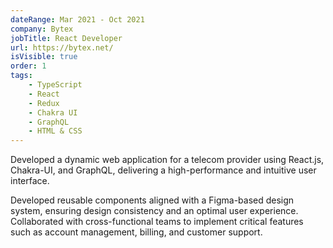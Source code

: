 ```yaml
---
dateRange: Mar 2021 - Oct 2021
company: Bytex
jobTitle: React Developer
url: https://bytex.net/
isVisible: true
order: 1
tags:
    - TypeScript
    - React
    - Redux
    - Chakra UI
    - GraphQL
    - HTML & CSS
---
```


Developed a dynamic web application for a telecom provider using React.js, Chakra-UI, and GraphQL, delivering a high-performance and intuitive user interface.

Developed reusable components aligned with a Figma-based design system, ensuring design consistency and an optimal user experience. Collaborated with cross-functional teams to implement critical features such as account management, billing, and customer support.

